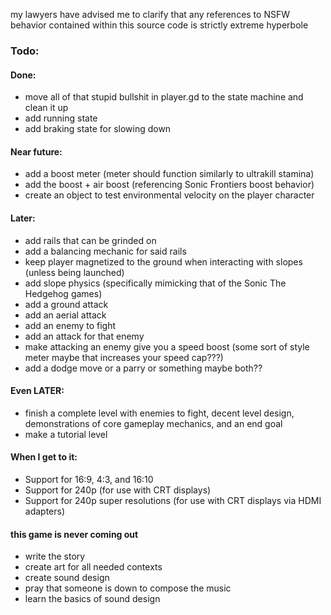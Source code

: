 my lawyers have advised me to clarify that any references to NSFW behavior contained within this source code is strictly extreme hyperbole 

### Todo:
#### Done:
* move all of that stupid bullshit in player.gd to the state machine and clean it up
* add running state
* add braking state for slowing down
#### Near future:
* add a boost meter (meter should function similarly to ultrakill stamina)
* add the boost + air boost (referencing Sonic Frontiers boost behavior)
* create an object to test environmental velocity on the player character
#### Later:
* add rails that can be grinded on
* add a balancing mechanic for said rails
* keep player magnetized to the ground when interacting with slopes (unless being launched)
* add slope physics (specifically mimicking that of the Sonic The Hedgehog games)
* add a ground attack
* add an aerial attack
* add an enemy to fight
* add an attack for that enemy
* make attacking an enemy give you a speed boost (some sort of style meter maybe that increases your speed cap???)
* add a dodge move or a parry or something maybe both??
#### Even LATER:
* finish a complete level with enemies to fight, decent level design, demonstrations of core gameplay mechanics, and an end goal
* make a tutorial level
#### When I get to it:
* Support for 16:9, 4:3, and 16:10
* Support for 240p (for use with CRT displays)
* Support for 240p super resolutions (for use with CRT displays via HDMI adapters)
#### this game is never coming out
* write the story
* create art for all needed contexts
* create sound design
* pray that someone is down to compose the music
* learn the basics of sound design

